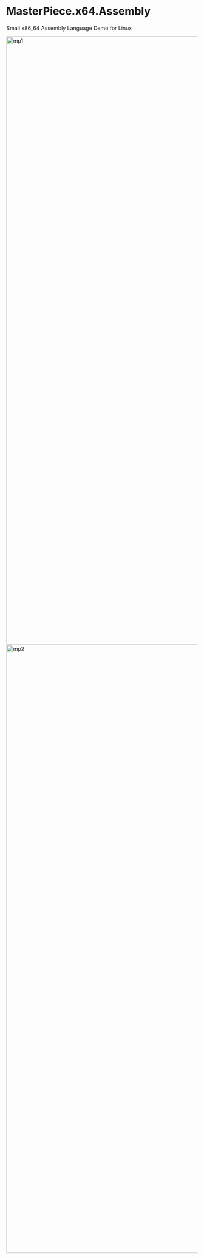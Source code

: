 # MasterPiece.x64.Assembly
Small x86_64 Assembly Language Demo for Linux

<img width="2560" height="1600" alt="mp1" src="https://github.com/user-attachments/assets/16ce21d4-dac6-4c2f-9d61-d31712f9625c" />

<img width="2560" height="1600" alt="mp2" src="https://github.com/user-attachments/assets/9045206f-4683-48da-b59a-e96d0cc296a1" />
